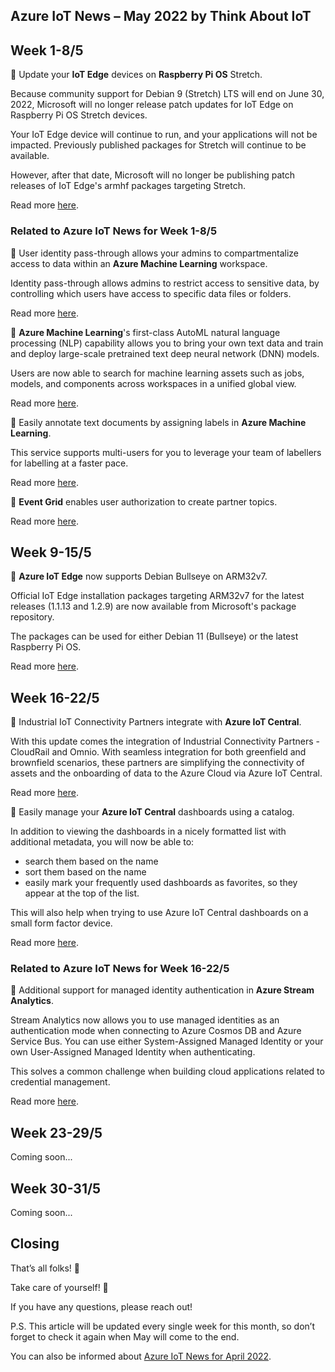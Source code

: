 ## Azure IoT News – May 2022 by Think About IoT

## Week 1-8/5
🔸 Update your **IoT Edge** devices on **Raspberry Pi OS** Stretch.

Because community support for Debian 9 (Stretch) LTS will end on June 30, 2022, Microsoft will no longer release patch updates for IoT Edge on Raspberry Pi OS Stretch devices.

Your IoT Edge device will continue to run, and your applications will not be impacted. Previously published packages for Stretch will continue to be available.

However, after that date, Microsoft will no longer be publishing patch releases of IoT Edge's armhf packages targeting Stretch.

Read more [here](https://azure.microsoft.com/en-gb/updates/update-rpios-stretch-to-latest/).

### Related to Azure IoT News for Week 1-8/5
🔸 User identity pass-through allows your admins to compartmentalize access to data within an **Azure Machine Learning** workspace.

Identity pass-through allows admins to restrict access to sensitive data, by controlling which users have access to specific data files or folders. 

Read more [here](https://azure.microsoft.com/en-gb/updates/public-preview-azure-machine-learning-announcements-for-april-2022/).

🔸 **Azure Machine Learning**'s first-class AutoML natural language processing (NLP) capability allows you to bring your own text data and train and deploy large-scale pretrained text deep neural network (DNN) models.

Users are now able to search for machine learning assets such as jobs, models, and components across workspaces in a unified global view. 

Read more [here](https://azure.microsoft.com/en-gb/updates/public-preview-azure-machine-learning-announcements-for-march-2022/).

🔸 Easily annotate text documents by assigning labels in **Azure Machine Learning**.

This service supports multi-users for you to leverage your team of labellers for labelling at a faster pace. ​

Read more [here](https://azure.microsoft.com/en-gb/updates/general-availability-azure-machine-learning-announcements-for-march-2022/).

🔸 **Event Grid** enables user authorization to create partner topics.

Read more [here](https://azure.microsoft.com/en-gb/updates/public-preview-event-grid-enables-user-authorization-to-create-partner-topics/).

## Week 9-15/5
🔸 **Azure IoT Edge** now supports Debian Bullseye on ARM32v7.

Official IoT Edge installation packages targeting ARM32v7 for the latest releases (1.1.13 and 1.2.9) are now available from Microsoft's package repository.

The packages can be used for either Debian 11 (Bullseye) or the latest Raspberry Pi OS.

Read more [here](https://azure.microsoft.com/en-gb/updates/azure-iot-edge-supports-debian-bullseye-arm32v7/).

## Week 16-22/5
🔸 Industrial IoT Connectivity Partners integrate with **Azure IoT Central**.

With this update comes the integration of Industrial Connectivity Partners - CloudRail and Omnio. With seamless integration for both greenfield and brownfield scenarios, these partners are simplifying the connectivity of assets and the onboarding of data to the Azure Cloud via Azure IoT Central.

Read more [here](https://azure.microsoft.com/en-gb/updates/iotc-iiot-frontdoor/).

🔸 Easily manage your **Azure IoT Central** dashboards using a catalog.

In addition to viewing the dashboards in a nicely formatted list with additional metadata, you will now be able to:
- search them based on the name
- sort them based on the name
- easily mark your frequently used dashboards as favorites, so they appear at the top of the list.

This will also help when trying to use Azure IoT Central dashboards on a small form factor device.

Read more [here](https://azure.microsoft.com/en-gb/updates/iotc-dashboards-catalog/).

### Related to Azure IoT News for Week 16-22/5
🔸 Additional support for managed identity authentication in **Azure Stream Analytics**.

Stream Analytics now allows you to use managed identities as an authentication mode when connecting to Azure Cosmos DB and Azure Service Bus. You can use either System-Assigned Managed Identity or your own User-Assigned Managed Identity when authenticating.

This solves a common challenge when building cloud applications related to credential management.

Read more [here](https://azure.microsoft.com/en-gb/updates/cosmosdb-servicebus-asami/).

## Week 23-29/5
Coming soon...

## Week 30-31/5
Coming soon...

## Closing
That’s all folks! 👋

Take care of yourself! 🙂

If you have any questions, please reach out!

P.S. This article will be updated every single week for this month, so don’t forget to check it again when May will come to the end.

You can also be informed about [Azure IoT News for April 2022](https://www.thinkaboutiot.com/index.php/2022/04/06/azure-iot-news-april-2022-by-think-about-iot/).